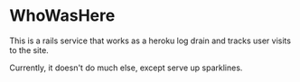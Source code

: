 # WhoWasHere

This is a rails service that works as a heroku log drain and tracks user visits to the site.

Currently, it doesn't do much else, except serve up sparklines.
